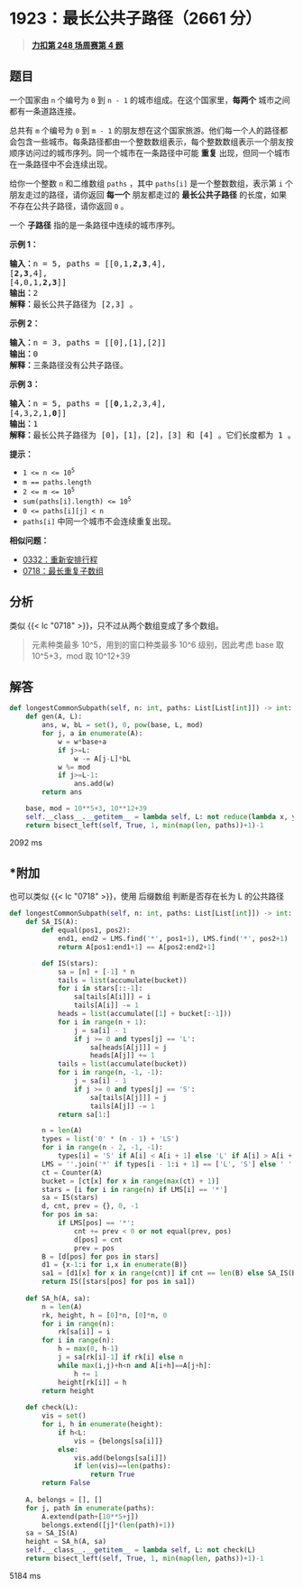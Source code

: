 # 1923：最长公共子路径（2661 分）


> <u>**[力扣第 248 场周赛第 4 题](https://leetcode.cn/problems/longest-common-subpath/)**</u>

## 题目

<p>一个国家由 <code>n</code> 个编号为 <code>0</code> 到 <code>n - 1</code> 的城市组成。在这个国家里，<strong>每两个</strong> 城市之间都有一条道路连接。</p>

<p>总共有 <code>m</code> 个编号为 <code>0</code> 到 <code>m - 1</code> 的朋友想在这个国家旅游。他们每一个人的路径都会包含一些城市。每条路径都由一个整数数组表示，每个整数数组表示一个朋友按顺序访问过的城市序列。同一个城市在一条路径中可能 <strong>重复</strong> 出现，但同一个城市在一条路径中不会连续出现。</p>

<p>给你一个整数 <code>n</code> 和二维数组 <code>paths</code> ，其中 <code>paths[i]</code> 是一个整数数组，表示第 <code>i</code> 个朋友走过的路径，请你返回 <strong>每一个</strong> 朋友都走过的 <strong>最长公共子路径</strong> 的长度，如果不存在公共子路径，请你返回 <code>0</code> 。</p>

<p>一个 <strong>子路径</strong> 指的是一条路径中连续的城市序列。</p>



<p><strong>示例 1：</strong></p>

<pre>
<b>输入：</b>n = 5, paths = [[0,1,<strong>2,3</strong>,4],
[<strong>2,3</strong>,4],
[4,0,1,<strong>2,3</strong>]]
<b>输出：</b>2
<b>解释：</b>最长公共子路径为 [2,3] 。
</pre>

<p><strong>示例 2：</strong></p>

<pre>
<b>输入：</b>n = 3, paths = [[0],[1],[2]]
<b>输出：</b>0
<b>解释：</b>三条路径没有公共子路径。
</pre>

<p><strong>示例 3：</strong></p>

<pre>
<b>输入：</b>n = 5, paths = [[<strong>0</strong>,1,2,3,4],
[4,3,2,1,<strong>0</strong>]]
<b>输出：</b>1
<b>解释：</b>最长公共子路径为 [0]，[1]，[2]，[3] 和 [4] 。它们长度都为 1 。</pre>



<p><strong>提示：</strong></p>

<ul>
<li><code>1 <= n <= 10<sup>5</sup></code></li>
<li><code>m == paths.length</code></li>
<li><code>2 <= m <= 10<sup>5</sup></code></li>
<li><code>sum(paths[i].length) <= 10<sup>5</sup></code></li>
<li><code>0 <= paths[i][j] < n</code></li>
<li><code>paths[i]</code> 中同一个城市不会连续重复出现。</li>
</ul>


**相似问题：**
- [0332：重新安排行程](/leetcode/0332)
- [0718：最长重复子数组](/leetcode/0718)


## 分析

类似 {{< lc "0718" >}}，只不过从两个数组变成了多个数组。

> 元素种类最多 10^5，用到的窗口种类最多 10^6 级别，因此考虑 base 取 10^5+3，mod 取 10^12+39

## 解答

```python
def longestCommonSubpath(self, n: int, paths: List[List[int]]) -> int:
    def gen(A, L):
        ans, w, bL = set(), 0, pow(base, L, mod)
        for j, a in enumerate(A):
            w = w*base+a
            if j>=L:
                w -= A[j-L]*bL
            w %= mod
            if j>=L-1:
                ans.add(w)
        return ans

    base, mod = 10**5+3, 10**12+39
    self.__class__.__getitem__ = lambda self, L: not reduce(lambda x, y: x&y, [gen(A,L) for A in paths])
    return bisect_left(self, True, 1, min(map(len, paths))+1)-1
```
2092 ms

## *附加

也可以类似 {{< lc "0718" >}}，使用 后缀数组 判断是否存在长为 L 的公共路径

```python
def longestCommonSubpath(self, n: int, paths: List[List[int]]) -> int:
    def SA_IS(A):
        def equal(pos1, pos2):
            end1, end2 = LMS.find('*', pos1+1), LMS.find('*', pos2+1)
            return A[pos1:end1+1] == A[pos2:end2+1]

        def IS(stars):
            sa = [n] + [-1] * n
            tails = list(accumulate(bucket))
            for i in stars[::-1]:
                sa[tails[A[i]]] = i
                tails[A[i]] -= 1
            heads = list(accumulate([1] + bucket[:-1]))
            for i in range(n + 1):
                j = sa[i] - 1
                if j >= 0 and types[j] == 'L':
                    sa[heads[A[j]]] = j
                    heads[A[j]] += 1
            tails = list(accumulate(bucket))
            for i in range(n, -1, -1):
                j = sa[i] - 1
                if j >= 0 and types[j] == 'S':
                    sa[tails[A[j]]] = j
                    tails[A[j]] -= 1
            return sa[1:]

        n = len(A)
        types = list('0' * (n - 1) + 'LS')
        for i in range(n - 2, -1, -1):
            types[i] = 'S' if A[i] < A[i + 1] else 'L' if A[i] > A[i + 1] else types[i + 1]
        LMS = ''.join('*' if types[i - 1:i + 1] == ['L', 'S'] else ' ' for i in range(n + 1))
        ct = Counter(A)
        bucket = [ct[x] for x in range(max(ct) + 1)]
        stars = [i for i in range(n) if LMS[i] == '*']
        sa = IS(stars)
        d, cnt, prev = {}, 0, -1
        for pos in sa:
            if LMS[pos] == '*':
                cnt += prev < 0 or not equal(prev, pos)
                d[pos] = cnt
                prev = pos
        B = [d[pos] for pos in stars]
        d1 = {x-1:i for i,x in enumerate(B)}
        sa1 = [d1[x] for x in range(cnt)] if cnt == len(B) else SA_IS(B)
        return IS([stars[pos] for pos in sa1])
    
    def SA_h(A, sa):
        n = len(A)
        rk, height, h = [0]*n, [0]*n, 0
        for i in range(n):
            rk[sa[i]] = i
        for i in range(n):
            h = max(0, h-1)
            j = sa[rk[i]-1] if rk[i] else n
            while max(i,j)+h<n and A[i+h]==A[j+h]:
                h += 1
            height[rk[i]] = h
        return height
    
    def check(L):
        vis = set()
        for i, h in enumerate(height):
            if h<L:
                vis = {belongs[sa[i]]}
            else:
                vis.add(belongs[sa[i]])
                if len(vis)==len(paths):
                    return True
        return False
            
    A, belongs = [], []
    for j, path in enumerate(paths):
        A.extend(path+[10**5+j])
        belongs.extend([j]*(len(path)+1))
    sa = SA_IS(A)
    height = SA_h(A, sa)
    self.__class__.__getitem__ = lambda self, L: not check(L)
    return bisect_left(self, True, 1, min(map(len, paths))+1)-1
```
5184 ms
